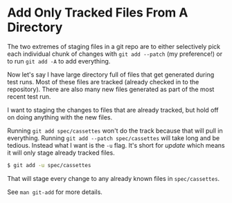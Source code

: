 # Add Only Tracked Files From A Directory

The two extremes of staging files in a git repo are to either selectively pick
each individual chunk of changes with `git add --patch` (my preference!) or to
run `git add -A` to add everything.

Now let's say I have large directory full of files that get generated during
test runs. Most of these files are tracked (already checked in to the
repository). There are also many new files generated as part of the most recent
test run.

I want to staging the changes to files that are already tracked, but hold off
on doing anything with the new files.

Running `git add spec/cassettes` won't do the track because that will pull in
everything. Running `git add --patch spec/cassettes` will take long and be
tedious. Instead what I want is the `-u` flag. It's short for _update_ which
means it will only stage already tracked files.

```bash
$ git add -u spec/cassettes
```

That will stage every change to any already known files in `spec/cassettes`.

See `man git-add` for more details.
